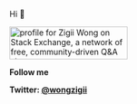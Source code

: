 Hi 👋 

<a href="https://stackoverflow.com/users/4234171/zigii-wong"><img src="https://stackexchange.com/users/flair/5306461.png" width="208" height="58" alt="profile for Zigii Wong on Stack Exchange, a network of free, community-driven Q&amp;A sites" title="profile for Zigii Wong on Stack Exchange, a network of free, community-driven Q&amp;A sites"></a>

**Follow me** 

**Twitter: [@wongzigii](https://twitter.com/wongzigii)**
